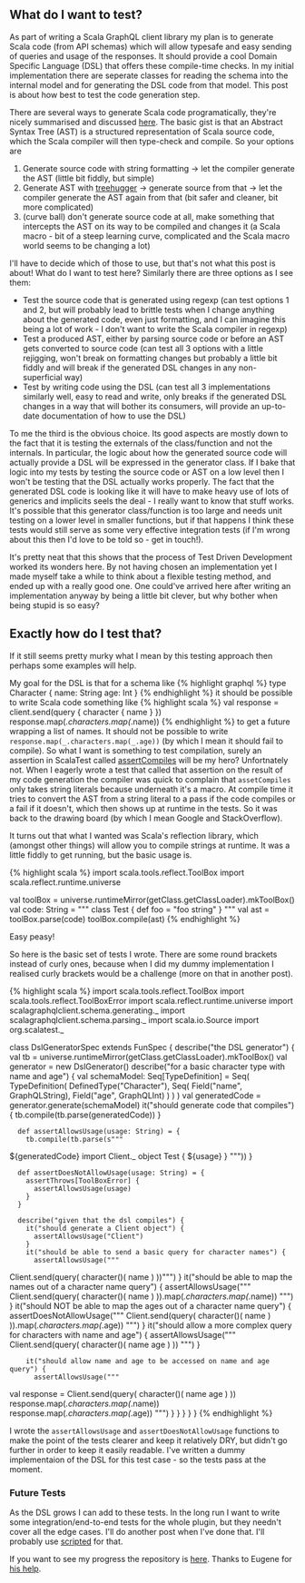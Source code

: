 ---
---

## What do I want to test?
As part of writing a Scala GraphQL client library my plan is to generate Scala code (from API schemas) which will allow typesafe and easy sending of queries and usage of the responses. It should provide a cool Domain Specific Language (DSL) that offers these compile-time checks. In my initial implementation there are seperate classes for reading the schema into the internal model and for generating the DSL code from that model. This post is about how best to test the code generation step.

There are several ways to generate Scala code programatically, they're nicely summarised and discussed [here](http://yefremov.net/blog/scala-code-generation/). The basic gist is that an Abstract Syntax Tree (AST) is a structured representation of Scala source code, which the Scala compiler will then type-check and compile. So your options are
1. Generate source code with string formatting &rarr; let the compiler generate the AST (little bit fiddly, but simple)
2. Generate AST with [treehugger](http://eed3si9n.com/treehugger/) &rarr; generate source from that &rarr; let the compiler generate the AST again from that (bit safer and cleaner, bit more complicated)
3. (curve ball) don't generate source code at all, make something that intercepts the AST on its way to be compiled and changes it (a Scala macro - bit of a steep learning curve, complicated and the Scala macro world seems to be changing a lot)

I'll have to decide which of those to use, but that's not what this post is about! What do I want to test here? Similarly there are three options as I see them:
* Test the source code that is generated using regexp (can test options 1 and 2, but will probably lead to brittle tests when I change anything about the generated code, even just formatting, and I can imagine this being a lot of work - I don't want to write the Scala compiler in regexp)
* Test a produced AST, either by parsing source code or before an AST gets converted to source code (can test all 3 options with a little rejigging, won't break on formatting changes but probably a little bit fiddly and will break if the generated DSL changes in any non-superficial way)
* Test by writing code using the DSL (can test all 3 implementations similarly well, easy to read and write, only breaks if the generated DSL changes in a way that will bother its consumers, will provide an up-to-date documentation of how to use the DSL)

To me the third is the obvious choice. Its good aspects are mostly down to the fact that it is testing the externals of the class/function and not the internals. In particular, the logic about how the generated source code will actually provide a DSL will be expressed in the generator class. If I bake that logic into my tests by testing the source code or AST on a low level then I won't be testing that the DSL actually works properly. The fact that the generated DSL code is looking like it will have to make heavy use of lots of generics and implicits seels the deal - I really want to know that stuff works.
It's possible that this generator class/function is too large and needs unit testing on a lower level in smaller functions, but if that happens I think these tests would still serve as some very effective integration tests (if I'm wrong about this then I'd love to be told so - get in touch!). 

It's pretty neat that this shows that the process of Test Driven Development worked its wonders here. By not having chosen an implementation yet I made myself take a while to think about a flexible testing method, and ended up with a really good one. One could've arrived here after writing an implementation anyway by being a little bit clever, but why bother when being stupid is so easy?

## Exactly how do I test that?

If it still seems pretty murky what I mean by this testing approach then perhaps some examples will help.

My goal for the DSL is that for a schema like 
{% highlight graphql %}
type Character {
  name: String
  age: Int
}
{% endhighlight %}
it should be possible to write Scala code something like
{% highlight scala %}
val response = client.send(query {
  character {
    name
  }
})
response.map(_.characters.map(_.name))
{% endhighlight %}
to get a future wrapping a list of names. It should not be possible to write ```response.map(_.characters.map(_.age))``` (by which I mean it should fail to compile). So what I want is something to test compilation, surely an assertion in ScalaTest called [assertCompiles](http://www.scalatest.org/user_guide/using_assertions) will be my hero?
Unfortnately not. When I eagerly wrote a test that called that assertion on the result of my code generation the compiler was quick to complain that ```assetCompiles``` only takes string literals because underneath it's a macro. At compile time it tries to convert the AST from a string literal to a pass if the code compiles or a fail if it doesn't, which then shows up at runtime in the tests. So it was back to the drawing board (by which I mean Google and StackOverflow).

It turns out that what I wanted was Scala's reflection library, which (amongst other things) will allow you to compile strings at runtime. It was a little fiddly to get running, but the basic usage is.

{% highlight scala %}
import scala.tools.reflect.ToolBox
import scala.reflect.runtime.universe

val toolBox = universe.runtimeMirror(getClass.getClassLoader).mkToolBox()
val code: String = """
class Test {
  def foo = "foo string"
}
"""
val ast = toolBox.parse(code)
toolBox.compile(ast)
{% endhighlight %}

Easy peasy!

So here is the basic set of tests I wrote. There are some round brackets instead of curly ones, because when I did my dummy implementation I realised curly brackets would be a challenge (more on that in another post).

{% highlight scala %}
import scala.tools.reflect.ToolBox
import scala.tools.reflect.ToolBoxError
import scala.reflect.runtime.universe
import scalagraphqlclient.schema.generating._
import scalagraphqlclient.schema.parsing._
import scala.io.Source
import org.scalatest._

class DslGeneratorSpec extends FunSpec {
  describe("the DSL generator") {
    val tb = universe.runtimeMirror(getClass.getClassLoader).mkToolBox()
    val generator = new DslGenerator()
    describe("for a basic character type with name and age") {
      val schemaModel: Seq[TypeDefinition] = Seq(
        TypeDefinition(
          DefinedType("Character"),
          Seq(
            Field("name", GraphQLString),
            Field("age", GraphQLInt)
          )
        )
      )
      val generatedCode = generator.generate(schemaModel)
      it("should generate code that compiles") {
        tb.compile(tb.parse(generatedCode))
      }

      def assertAllowsUsage(usage: String) = {
        tb.compile(tb.parse(s"""
${generatedCode}
import Client._
object Test {
   ${usage}
}
"""))
      }

      def assertDoesNotAllowUsage(usage: String) = {
        assertThrows[ToolBoxError] {
          assertAllowsUsage(usage)
        }
      }

      describe("given that the dsl compiles") {
        it("should generate a Client object") {
          assertAllowsUsage("Client")
        }
        it("should be able to send a basic query for character names") {
          assertAllowsUsage("""
Client.send(query(
  character()(
    name
  )
))""")
        }
        it("should be able to map the names out of a character name query") {
          assertAllowsUsage("""
Client.send(query(
  character()(
     name
  )
)).map(_.characters.map(_.name))
""")
        }
        it("should NOT be  able to map the ages out of a character name query") {
          assertDoesNotAllowUsage("""
Client.send(query(
  character()(
     name
  )
)).map(_.characters.map(_.age))
""")
        }
        it("should allow a more complex query for characters with name and age") {
          assertAllowsUsage("""
Client.send(query(
  character()(
    name
    age
  )
))
""")
        }

        it("should allow name and age to be accessed on name and age query") {
          assertAllowsUsage("""
val response = Client.send(query(
  character()(
    name
    age
  )
))
response.map(_.characters.map(_.name))
response.map(_.characters.map(_.age))
""")
        }
      }
    }
  }
}
{% endhighlight %}

I wrote the ```assertAllowsUsage``` and ```assertDoesNotAllowUsage``` functions to make the point of the tests clearer and keep it relatively DRY, but didn't go further in order to keep it easily readable. I've written a dummy implementaion of the DSL for this test case - so the tests pass at the moment.

### Future Tests
As the DSL grows I can add to these tests. In the long run I want to write some integration/end-to-end tests for the whole plugin, but they needn't cover all the edge cases. I'll do another post when I've done that. I'll probably use [scripted](https://www.google.com/url?q=https%3A%2F%2Fwww.scala-sbt.org%2F1.x%2Fdocs%2FTesting-sbt-plugins.html&sa=D&sntz=1&usg=AFQjCNGycjpqql1Tr8no20NgdmEUFVQn-g) for that.

If you want to see my progress the repository is [here](https://github.com/joseph-whiting/scala-graphql-client). Thanks to Eugene for [his help](https://groups.google.com/forum/#!msg/treehugger-scala/Y2z_dZcqhKs/nlL4jrrQBwAJ).
